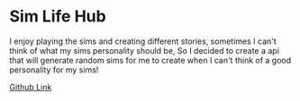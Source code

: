 # Sim Life Hub

I enjoy playing the sims and creating different stories, sometimes I can't think of what my sims personality should be, So I decided to create a api that will generate random sims for me to create when I can't think of a good personality for my sims!

[Github Link](https://github.com/goddessxx/simlifehub.git)